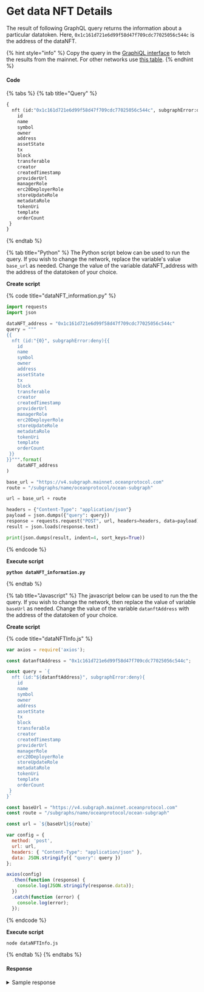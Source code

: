 # Get data NFT Details

The result of following GraphQL query returns the information about a particular datatoken. Here, `0x1c161d721e6d99f58d47f709cdc77025056c544c` is the address of the dataNFT.

{% hint style="info" %}
Copy the query in the [GraphiQL interface](https://v4.subgraph.mainnet.oceanprotocol.com/subgraphs/name/oceanprotocol/ocean-subgraph/graphql) to fetch the results from the mainnet. For other networks use [this table](../ocean-subgraph/#ocean-subgraph-graphiql).
{% endhint %}

####

#### Code

{% tabs %}
{% tab title="Query" %}
```graphql
{
  nft (id:"0x1c161d721e6d99f58d47f709cdc77025056c544c", subgraphError:deny){
    id
    name
    symbol
    owner
    address
    assetState
    tx
    block
    transferable
    creator
    createdTimestamp
    providerUrl
    managerRole
    erc20DeployerRole
    storeUpdateRole
    metadataRole
    tokenUri
    template
    orderCount
 }
}
```
{% endtab %}

{% tab title="Python" %}
The Python script below can be used to run the query. If you wish to change the network, replace the variable's value `base_url` as needed. Change the value of the variable dataNFT\_address with the address of the datatoken of your choice.

**Create script**

{% code title="dataNFT_information.py" %}
```python
import requests
import json

dataNFT_address = "0x1c161d721e6d99f58d47f709cdc77025056c544c"
query = """
{{
  nft (id:"{0}", subgraphError:deny){{
    id
    name
    symbol
    owner
    address
    assetState
    tx
    block
    transferable
    creator
    createdTimestamp
    providerUrl
    managerRole
    erc20DeployerRole
    storeUpdateRole
    metadataRole
    tokenUri
    template
    orderCount
 }}
}}""".format(
    dataNFT_address
)

base_url = "https://v4.subgraph.mainnet.oceanprotocol.com"
route = "/subgraphs/name/oceanprotocol/ocean-subgraph"

url = base_url + route

headers = {"Content-Type": "application/json"}
payload = json.dumps({"query": query})
response = requests.request("POST", url, headers=headers, data=payload)
result = json.loads(response.text)

print(json.dumps(result, indent=4, sort_keys=True))
```
{% endcode %}

**Execute script**

<pre class="language-bash"><code class="lang-bash"><strong>python dataNFT_information.py
</strong></code></pre>
{% endtab %}

{% tab title="Javascript" %}
The javascript below can be used to run the the query. If you wish to change the network, then replace the value of variable `baseUrl` as needed. Change the value of the variable `datanftAddress` with the address of the datatoken of your choice.

**Create script**

{% code title="dataNFTInfo.js" %}
```javascript
var axios = require('axios');

const datanftAddress = "0x1c161d721e6d99f58d47f709cdc77025056c544c";

const query = `{
  nft (id:"${datanftAddress}", subgraphError:deny){
    id
    name
    symbol
    owner
    address
    assetState
    tx
    block
    transferable
    creator
    createdTimestamp
    providerUrl
    managerRole
    erc20DeployerRole
    storeUpdateRole
    metadataRole
    tokenUri
    template
    orderCount
 }
}`

const baseUrl = "https://v4.subgraph.mainnet.oceanprotocol.com"
const route = "/subgraphs/name/oceanprotocol/ocean-subgraph"

const url = `${baseUrl}${route}`

var config = {
  method: 'post',
  url: url,
  headers: { "Content-Type": "application/json" },
  data: JSON.stringify({ "query": query })
};

axios(config)
  .then(function (response) {
    console.log(JSON.stringify(response.data));
  })
  .catch(function (error) {
    console.log(error);
  });

```
{% endcode %}

**Execute script**

```bash
node dataNFTInfo.js
```
{% endtab %}
{% endtabs %}

#### Response

<details>

<summary>Sample response</summary>

```json
{
  "data": {
    "nft": {
      "address": "0x1c161d721e6d99f58d47f709cdc77025056c544c",
      "assetState": 0,
      "block": 15185270,
      "createdTimestamp": 1658397870,
      "creator": "0xd30dd83132f2227f114db8b90f565bca2832afbd",
      "erc20DeployerRole": [
        "0x1706df1f2d93558d1d77bed49ccdb8b88fafc306"
      ],
      "id": "0x1c161d721e6d99f58d47f709cdc77025056c544c",
      "managerRole": [
        "0xd30dd83132f2227f114db8b90f565bca2832afbd"
      ],
      "metadataRole": null,
      "name": "Ocean Data NFT",
      "orderCount": "1",
      "owner": "0xd30dd83132f2227f114db8b90f565bca2832afbd",
      "providerUrl": "https://v4.provider.mainnet.oceanprotocol.com",
      "storeUpdateRole": null,
      "symbol": "OCEAN-NFT",
      "template": "",
      "tokenUri": "<removed>",
      "transferable": true,
      "tx": "0x327a9da0d2e9df945fd2f8e10b1caa77acf98e803c5a2f588597172a0bcbb93a"
    }
  }
}
```

</details>
